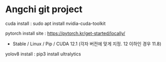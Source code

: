 # Angchi git project

cuda install : sudo apt install nvidia-cuda-toolkit

pytorch install site : https://pytorch.kr/get-started/locally/
- Stable / Linux / Pip / CUDA 12.1 (각자 버전에 맞게 지정. 12 이하인 경우 11.8)

yolov8 install : pip3 install ultralytics
